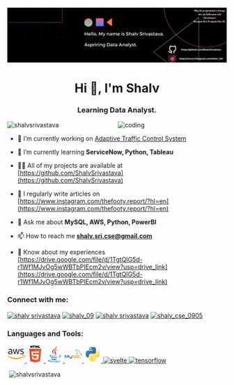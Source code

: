 ![logo](https://github.com/ShalvSrivastava/ShalvSrivastava/blob/main/linkedin%20banner.png)

<h1 align="center">Hi 👋, I'm Shalv</h1>
<h3 align="center">Learning Data Analyst.</h3>

<img align="right" alt="coding" width="250" src="https://media2.giphy.com/media/v1.Y2lkPTc5MGI3NjExeTFubW5pOGdvODRqM3FxZmkzeGRzcWttbHduejJqOTlzdWN0aWJrZiZlcD12MV9naWZzX3NlYXJjaCZjdD1n/bGgsc5mWoryfgKBx1u/giphy.webp">

<p align="left"> <img src="https://komarev.com/ghpvc/?username=shalvsrivastava&label=Profile%20views&color=0e75b6&style=flat" alt="shalvsrivastava" /> </p>

- 🔭 I’m currently working on [Adaptive Traffic Control System](https://github.com/ShalvSrivastava/Adaptive_Traffic_Signal)

- 🌱 I’m currently learning **ServiceNow, Python, Tableau**

- 👨‍💻 All of my projects are available at [https://github.com/ShalvSrivastava](https://github.com/ShalvSrivastava)

- 📝 I regularly write articles on [https://www.instagram.com/thefooty.report/?hl=en](https://www.instagram.com/thefooty.report/?hl=en)

- 💬 Ask me about **MySQL, AWS, Python, PowerBI**

- 📫 How to reach me **shalv.sri.cse@gmail.com**

- 📄 Know about my experiences [https://drive.google.com/file/d/1TgtQIG5d-r1Wf1MJvOg5wWBTbPIEcm2v/view?usp=drive_link](https://drive.google.com/file/d/1TgtQIG5d-r1Wf1MJvOg5wWBTbPIEcm2v/view?usp=drive_link)

<h3 align="left">Connect with me:</h3>
<p align="left">
<a href="https://linkedin.com/in/shalv srivastava" target="blank"><img align="center" src="https://raw.githubusercontent.com/rahuldkjain/github-profile-readme-generator/master/src/images/icons/Social/linked-in-alt.svg" alt="shalv srivastava" height="30" width="40" /></a>
<a href="https://instagram.com/shalv_09" target="blank"><img align="center" src="https://raw.githubusercontent.com/rahuldkjain/github-profile-readme-generator/master/src/images/icons/Social/instagram.svg" alt="shalv_09" height="30" width="40" /></a>
<a href="https://www.youtube.com/c/shalv srivastava" target="blank"><img align="center" src="https://raw.githubusercontent.com/rahuldkjain/github-profile-readme-generator/master/src/images/icons/Social/youtube.svg" alt="shalv srivastava" height="30" width="40" /></a>
<a href="https://www.leetcode.com/shalv_cse_0905" target="blank"><img align="center" src="https://raw.githubusercontent.com/rahuldkjain/github-profile-readme-generator/master/src/images/icons/Social/leet-code.svg" alt="shalv_cse_0905" height="30" width="40" /></a>
</p>

<h3 align="left">Languages and Tools:</h3>
<p align="left"> <a href="https://aws.amazon.com" target="_blank" rel="noreferrer"> <img src="https://raw.githubusercontent.com/devicons/devicon/master/icons/amazonwebservices/amazonwebservices-original-wordmark.svg" alt="aws" width="40" height="40"/> </a> <a href="https://www.w3.org/html/" target="_blank" rel="noreferrer"> <img src="https://raw.githubusercontent.com/devicons/devicon/master/icons/html5/html5-original-wordmark.svg" alt="html5" width="40" height="40"/> </a> <a href="https://www.java.com" target="_blank" rel="noreferrer"> <img src="https://raw.githubusercontent.com/devicons/devicon/master/icons/java/java-original.svg" alt="java" width="40" height="40"/> </a> <a href="https://www.mysql.com/" target="_blank" rel="noreferrer"> <img src="https://raw.githubusercontent.com/devicons/devicon/master/icons/mysql/mysql-original-wordmark.svg" alt="mysql" width="40" height="40"/> </a> <a href="https://www.python.org" target="_blank" rel="noreferrer"> <img src="https://raw.githubusercontent.com/devicons/devicon/master/icons/python/python-original.svg" alt="python" width="40" height="40"/> </a> <a href="https://svelte.dev" target="_blank" rel="noreferrer"> <img src="https://upload.wikimedia.org/wikipedia/commons/1/1b/Svelte_Logo.svg" alt="svelte" width="40" height="40"/> </a> <a href="https://www.tensorflow.org" target="_blank" rel="noreferrer"> <img src="https://www.vectorlogo.zone/logos/tensorflow/tensorflow-icon.svg" alt="tensorflow" width="40" height="40"/> </a> </p>

<p>&nbsp;<img align="center" src="https://github-readme-stats.vercel.app/api?username=shalvsrivastava&show_icons=true&locale=en" alt="shalvsrivastava" /></p>
